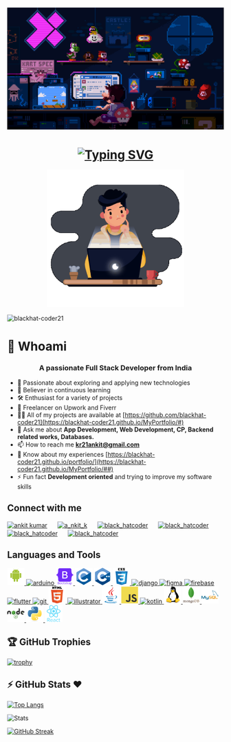 ![MasterHead](https://github.com/blackhat-coder21/MyPortfolio/blob/b4e438d5998f20e5bf2b99de4cc70f7d169f6edc/wall.gif)

<h1 align="center"><a href="https://git.io/typing-svg"><img src="https://readme-typing-svg.demolab.com?font=Lilita+One&size=30&pause=1000&color=22CA0E&center=true&vCenter=true&random=false&width=600&height=100&lines=%E0%A4%A8%E0%A4%AE%E0%A4%B8%E0%A5%8D%E0%A4%A4%E0%A5%87+(NAMASTE)%F0%9F%99%8F%2C+I'm+Ankit+Kumar+!" alt="Typing SVG" /></a></h1>

<p align="center"><img src="https://github.com/blackhat-coder21/UnderDevelopment/blob/ab3374706c1f9c279f3477dc107e6fa03076d81e/coder.gif" height="320px" width="320px"></p>

<p align="left"> <img src="https://komarev.com/ghpvc/?username=blackhat-coder21&label=Profile%20views&color=0e75b6&style=flat" alt="blackhat-coder21" /> </p>

# 👤 Whoami
<h3 align="center">A passionate Full Stack Developer from India</h3>

- 🚀 Passionate about exploring and applying new technologies
- 📖 Believer in continuous learning
- 🛠️ Enthusiast for a variety of projects
- 💼 Freelancer on Upwork and Fiverr
- 👨‍💻 All of my projects are available at [https://github.com/blackhat-coder21](https://blackhat-coder21.github.io/MyPortfolio/#)
- 💬 Ask me about **App Development, Web Development, CP, Backend related works, Databases.**
- 📫 How to reach me **kr21ankit@gmail.com**
- 📄 Know about my experiences [https://blackhat-coder21.github.io/portfolio/](https://blackhat-coder21.github.io/MyPortfolio/##)
- ⚡ Fun fact **Development oriented** and trying to improve my software skills

## Connect with me

<p align="left">
<a href="https://linkedin.com/in/ankit kumar" target="blank" style="margin-right: 20px;"><img align="center" src="https://raw.githubusercontent.com/rahuldkjain/github-profile-readme-generator/master/src/images/icons/Social/linked-in-alt.svg" alt="ankit kumar" height="30" width="40" /></a>
<a href="https://instagram.com/a_nkit_k" target="blank" style="margin-right: 20px;"><img align="center" src="https://raw.githubusercontent.com/rahuldkjain/github-profile-readme-generator/master/src/images/icons/Social/instagram.svg" alt="a_nkit_k" height="30" width="40" /></a>
<a href="https://www.codechef.com/users/black_hatcoder" target="blank" style="margin-right: 20px;"><img align="center" src="https://cdn.jsdelivr.net/npm/simple-icons@3.1.0/icons/codechef.svg" alt="black_hatcoder" height="30" width="40" /></a>
<a href="https://codeforces.com/profile/black_hatcoder" target="blank" style="margin-right: 20px;"><img align="center" src="https://raw.githubusercontent.com/rahuldkjain/github-profile-readme-generator/master/src/images/icons/Social/codeforces.svg" alt="black_hatcoder" height="30" width="40" /></a>
<a href="https://www.leetcode.com/black_hatcoder" target="blank" style="margin-right: 20px;"><img align="center" src="https://raw.githubusercontent.com/rahuldkjain/github-profile-readme-generator/master/src/images/icons/Social/leet-code.svg" alt="black_hatcoder" height="30" width="40" /></a>
<a href="https://auth.geeksforgeeks.org/user/black_hatcoder" target="blank" style="margin-right: 20px;"><img align="center" src="https://raw.githubusercontent.com/rahuldkjain/github-profile-readme-generator/master/src/images/icons/Social/geeks-for-geeks.svg" alt="black_hatcoder" height="30" width="40" /></a>
</p>


## Languages and Tools
<p align="left"> <a href="https://developer.android.com" target="_blank" rel="noreferrer"> <img src="https://raw.githubusercontent.com/devicons/devicon/master/icons/android/android-original-wordmark.svg" alt="android" width="40" height="40"/> </a> <a href="https://www.arduino.cc/" target="_blank" rel="noreferrer"> <img src="https://cdn.worldvectorlogo.com/logos/arduino-1.svg" alt="arduino" width="40" height="40"/> </a> <a href="https://getbootstrap.com" target="_blank" rel="noreferrer"> <img src="https://raw.githubusercontent.com/devicons/devicon/master/icons/bootstrap/bootstrap-plain-wordmark.svg" alt="bootstrap" width="40" height="40"/> </a> <a href="https://www.cprogramming.com/" target="_blank" rel="noreferrer"> <img src="https://raw.githubusercontent.com/devicons/devicon/master/icons/c/c-original.svg" alt="c" width="40" height="40"/> </a> <a href="https://www.w3schools.com/cpp/" target="_blank" rel="noreferrer"> <img src="https://raw.githubusercontent.com/devicons/devicon/master/icons/cplusplus/cplusplus-original.svg" alt="cplusplus" width="40" height="40"/> </a> <a href="https://www.w3schools.com/css/" target="_blank" rel="noreferrer"> <img src="https://raw.githubusercontent.com/devicons/devicon/master/icons/css3/css3-original-wordmark.svg" alt="css3" width="40" height="40"/> </a> <a href="https://www.djangoproject.com/" target="_blank" rel="noreferrer"> <img src="https://cdn.worldvectorlogo.com/logos/django.svg" alt="django" width="40" height="40"/> </a> <a href="https://www.figma.com/" target="_blank" rel="noreferrer"> <img src="https://www.vectorlogo.zone/logos/figma/figma-icon.svg" alt="figma" width="40" height="40"/> </a> <a href="https://firebase.google.com/" target="_blank" rel="noreferrer"> <img src="https://www.vectorlogo.zone/logos/firebase/firebase-icon.svg" alt="firebase" width="40" height="40"/> </a> <a href="https://flutter.dev" target="_blank" rel="noreferrer"> <img src="https://www.vectorlogo.zone/logos/flutterio/flutterio-icon.svg" alt="flutter" width="40" height="40"/> </a> <a href="https://git-scm.com/" target="_blank" rel="noreferrer"> <img src="https://www.vectorlogo.zone/logos/git-scm/git-scm-icon.svg" alt="git" width="40" height="40"/> </a> <a href="https://www.w3.org/html/" target="_blank" rel="noreferrer"> <img src="https://raw.githubusercontent.com/devicons/devicon/master/icons/html5/html5-original-wordmark.svg" alt="html5" width="40" height="40"/> </a> <a href="https://www.adobe.com/in/products/illustrator.html" target="_blank" rel="noreferrer"> <img src="https://www.vectorlogo.zone/logos/adobe_illustrator/adobe_illustrator-icon.svg" alt="illustrator" width="40" height="40"/> </a> <a href="https://www.java.com" target="_blank" rel="noreferrer"> <img src="https://raw.githubusercontent.com/devicons/devicon/master/icons/java/java-original.svg" alt="java" width="40" height="40"/> </a> <a href="https://developer.mozilla.org/en-US/docs/Web/JavaScript" target="_blank" rel="noreferrer"> <img src="https://raw.githubusercontent.com/devicons/devicon/master/icons/javascript/javascript-original.svg" alt="javascript" width="40" height="40"/> </a> <a href="https://kotlinlang.org" target="_blank" rel="noreferrer"> <img src="https://www.vectorlogo.zone/logos/kotlinlang/kotlinlang-icon.svg" alt="kotlin" width="40" height="40"/> </a> <a href="https://www.linux.org/" target="_blank" rel="noreferrer"> <img src="https://raw.githubusercontent.com/devicons/devicon/master/icons/linux/linux-original.svg" alt="linux" width="40" height="40"/> </a> <a href="https://www.mongodb.com/" target="_blank" rel="noreferrer"> <img src="https://raw.githubusercontent.com/devicons/devicon/master/icons/mongodb/mongodb-original-wordmark.svg" alt="mongodb" width="40" height="40"/> </a> <a href="https://www.mysql.com/" target="_blank" rel="noreferrer"> <img src="https://raw.githubusercontent.com/devicons/devicon/master/icons/mysql/mysql-original-wordmark.svg" alt="mysql" width="40" height="40"/> </a> <a href="https://nodejs.org" target="_blank" rel="noreferrer"> <img src="https://raw.githubusercontent.com/devicons/devicon/master/icons/nodejs/nodejs-original-wordmark.svg" alt="nodejs" width="40" height="40"/> </a><a href="https://www.python.org" target="_blank" rel="noreferrer"> <img src="https://raw.githubusercontent.com/devicons/devicon/master/icons/python/python-original.svg" alt="python" width="40" height="40"/> </a> <a href="https://reactjs.org/" target="_blank" rel="noreferrer"> <img src="https://raw.githubusercontent.com/devicons/devicon/master/icons/react/react-original-wordmark.svg" alt="react" width="40" height="40"/> </a> </p>

## 🏆 GitHub Trophies
[![trophy](https://github-profile-trophy.vercel.app/?username=blackhat-coder21&theme=juicyfresh)](https://github.com/ryo-ma/github-profile-trophy)

## ⚡ GitHub Stats ❤️

[![Top Langs](https://github-readme-stats.vercel.app/api/top-langs/?username=blackhat-coder21&layout=compact&theme=vision-friendly-dark)](https://github.com/anuraghazra/github-readme-stats)

![Stats](https://github-readme-stats.vercel.app/api?username=blackhat-coder21&layout=compact&theme=vision-friendly-dark&rank_icon=github)

[![GitHub Streak](http://github-readme-streak-stats.herokuapp.com?user=blackhat-coder21&theme=dark&background=000000)](https://git.io/streak-stats)

